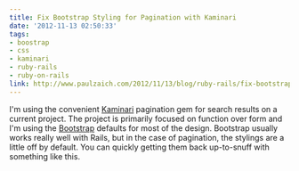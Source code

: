 ```yaml
---
title: Fix Bootstrap Styling for Pagination with Kaminari
date: '2012-11-13 02:50:33'
tags:
- boostrap
- css
- kaminari
- ruby-rails
- ruby-on-rails
link: http://www.paulzaich.com/2012/11/13/blog/ruby-rails/fix-bootstrap-styling-for-pagination-with-kaminari/
---
```


I'm using the convenient
[Kaminari](https://github.com/amatsuda/kaminari) pagination gem for search results on a current project. The project is primarily focused on function over form and I'm using the
[Bootstrap](http://twitter.github.com/bootstrap/) defaults for most of the design. Bootstrap usually works really well with Rails, but in the case of pagination, the stylings are a little off by default. You can quickly getting them back up-to-snuff with something like this.
<script src="https://gist.github.com/4044308.js"> </script>
